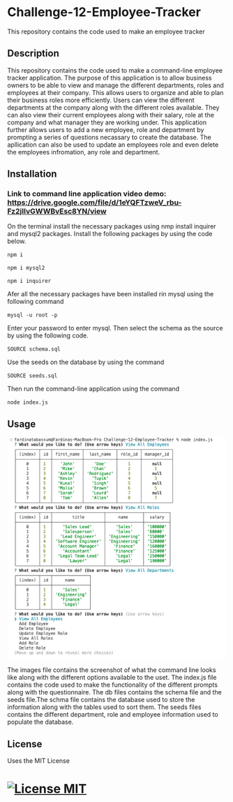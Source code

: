 # Challenge-12-Employee-Tracker
This repository contains the code used to make an employee tracker

## Description
This repository contains the code used to make a command-line employee tracker application. The purpose of this application is to allow business owners to be able to view and manage the different departments, roles and employees at their company. This allows users to organize and able to plan their business roles more efficiently. Users can view the different departments at the company along with the different roles available. They can also view their current employees along with their salary, role at the company and what manager they are working under. This application further allows users to add a new employee, role and department by prompting a series of questions necassary to create the database. The apllication can also be used to update an employees role and even delete the employees infromation, any role and department.
## Installation

### Link to command line application video demo: https://drive.google.com/file/d/1eYQFTzweV_rbu-Fz2jIIvGWWBvEsc8YN/view

On the terminal install the necessary packages using nmp install inquirer and mysql2 packages. Install the following packages by using the code below.


```
npm i
```
```
npm i mysql2
```
```
npm i inquirer
```
Afer all the necessary packages have been installed rin mysql using the following command
```
mysql -u root -p
```
Enter your password to enter mysql. Then select the schema as the source by using the following code.
```
SOURCE schema.sql
```
Use the seeds on the database by using the command 
```
SOURCE seeds.sql
```
Then run the command-line application using the command
```
node index.js
```

## Usage

![Challenge-12-Employee-Tracker](./assets/employee%20tracker%20screenshot.png)

The images file contains the screenshot of what the command line looks like along with the different options available to the uset. The index.js file contains the code used to make the functionality of the different prompts along with the questionnaire. The db files contains the schema file and the seeds file.The schma file contains the database used to store the information along with the tables used to sort them. The seeds files contains the different department, role and employee information used to populate the database.

## License

Uses the MIT License
# [![License MIT ](https://img.shields.io/badge/License-MIT-yellow.svg)](https://opensource.org/licenses/MIT)